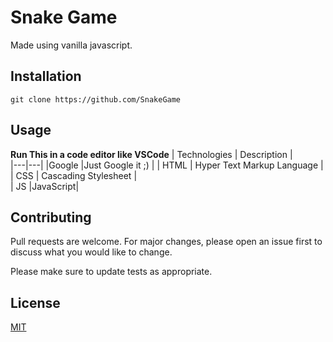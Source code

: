 # Snake Game

Made using vanilla javascript.

## Installation

```git clone https://github.com/SnakeGame```

## Usage

**Run This in a code editor like VSCode**
| Technologies | Description |  
|---|---|
|Google   |Just Google it ;)  | 
| HTML  | Hyper Text Markup Language |  
| CSS  | Cascading Stylesheet  |   
| JS   |JavaScript|

## Contributing
Pull requests are welcome. For major changes, please open an issue first to discuss what you would like to change.

Please make sure to update tests as appropriate.

## License
[MIT](https://choosealicense.com/licenses/mit/)
